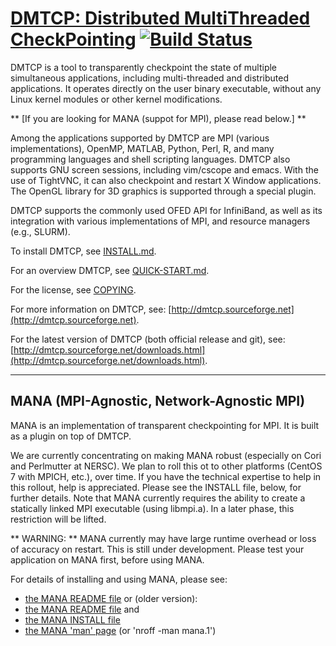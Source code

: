 # [DMTCP: Distributed MultiThreaded CheckPointing](http://dmtcp.sourceforge.net/) [![Build Status](https://travis-ci.org/dmtcp/dmtcp.png?branch=master)](https://travis-ci.org/dmtcp/dmtcp)

DMTCP is a tool to transparently checkpoint the state of multiple simultaneous
applications, including multi-threaded and distributed applications. It
operates directly on the user binary executable, without any Linux kernel
modules or other kernel modifications.

** [If you are looking for MANA (suppot for MPI), please read below.] **

Among the applications supported by DMTCP are MPI (various implementations),
OpenMP, MATLAB, Python, Perl, R, and many programming languages and shell
scripting languages. DMTCP also supports GNU screen sessions, including
vim/cscope and emacs. With the use of TightVNC, it can also checkpoint
and restart X Window applications.  The OpenGL library for 3D graphics
is supported through a special plugin.

DMTCP supports the commonly used OFED API for InfiniBand, as well as its
integration with various implementations of MPI, and resource managers
(e.g., SLURM).

To install DMTCP, see [INSTALL.md](INSTALL.md).

For an overview DMTCP, see [QUICK-START.md](QUICK-START.md).

For the license, see [COPYING](COPYING).

For more information on DMTCP, see: [http://dmtcp.sourceforge.net](http://dmtcp.sourceforge.net).

For the latest version of DMTCP (both official release and git), see:
[http://dmtcp.sourceforge.net/downloads.html](http://dmtcp.sourceforge.net/downloads.html).

---

## MANA (MPI-Agnostic, Network-Agnostic MPI)

MANA is an implementation of transparent checkpointing for MPI.  It is
built as a plugin on top of DMTCP.

We are currently concentrating on making MANA robust (especially on Cori
and Perlmutter at NERSC).  We plan to roll this ot to other platforms
(CentOS 7 with MPICH, etc.), over time.  If you have the technical expertise
to help in this rollout, help is appreciated.  Please see the INSTALL
file, below, for further details.  Note that MANA currently requires
the ability to create a statically linked MPI executable (using libmpi.a).
In a later phase, this restriction will be lifted.

** WARNING: ** MANA currently may have large runtime overhead or loss
of accuracy on restart.  This is still under development.  Please test
your application on MANA first, before using MANA.

For details of installing and using MANA, please see:
- [the MANA README file](https://github.com/mpickpt/mana/blob/master/mpi-proxy-split/README)
or (older version):
- [the MANA README file](https://github.com/mpickpt/mana/blob/master/contrib/mpi-proxy-split/README) and
- [the MANA INSTALL file](https://github.com/mpickpt/mana/blob/master/contrib/mpi-proxy-split/INSTALL)
- [the MANA 'man' page](https://github.com/mpickpt/mana/blob/master/manpages/mana.1) (or 'nroff -man mana.1')
